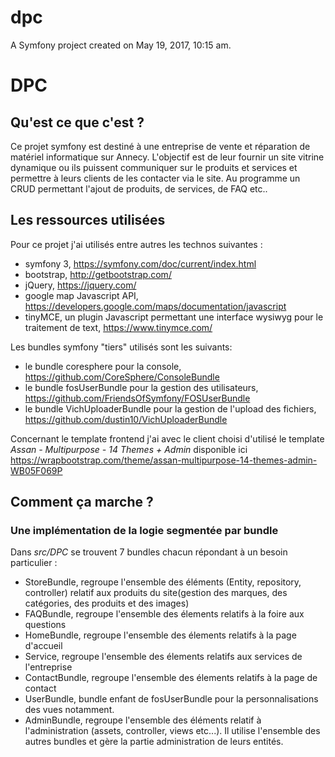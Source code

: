 dpc
===

A Symfony project created on May 19, 2017, 10:15 am.

# DPC

## Qu'est ce que c'est ?

Ce projet symfony est destiné à une entreprise de vente et réparation de matériel informatique sur Annecy. L'objectif est de leur fournir un site vitrine dynamique ou ils puissent communiquer sur le produits et services et permettre à leurs clients de les contacter via le site.
Au programme un CRUD permettant l'ajout de produits, de services, de FAQ etc..

## Les ressources utilisées

Pour ce projet j'ai utilisés entre autres les technos suivantes :
- symfony 3, https://symfony.com/doc/current/index.html
- bootstrap, http://getbootstrap.com/
- jQuery, https://jquery.com/
- google map Javascript API, https://developers.google.com/maps/documentation/javascript
- tinyMCE, un plugin Javascript permettant une interface wysiwyg pour le traitement de text, https://www.tinymce.com/

Les bundles symfony "tiers" utilisés sont les suivants:
- le bundle coresphere pour la console, https://github.com/CoreSphere/ConsoleBundle
- le bundle fosUserBundle pour la gestion des utilisateurs, https://github.com/FriendsOfSymfony/FOSUserBundle
- le bundle VichUploaderBundle pour la gestion de l'upload des fichiers, https://github.com/dustin10/VichUploaderBundle

Concernant le template frontend j'ai avec le client choisi d'utilisé le template _Assan - Multipurpose - 14 Themes + Admin_ disponible ici https://wrapbootstrap.com/theme/assan-multipurpose-14-themes-admin-WB05F069P

## Comment ça marche ?

### Une implémentation de la logie segmentée par bundle

Dans _src/DPC_ se trouvent 7 bundles chacun répondant à un besoin particulier :
- StoreBundle, regroupe l'ensemble des éléments (Entity, repository, controller) relatif aux produits du site(gestion des marques, des catégories, des produits et des images)
- FAQBundle, regroupe l'ensemble des élements relatifs à la foire aux questions
- HomeBundle, regroupe l'ensemble des élements relatifs à la page d'accueil
- Service, regroupe l'ensemble des élements relatifs aux services de l'entreprise
- ContactBundle, regroupe l'ensemble des élements relatifs à la page de contact
- UserBundle, bundle enfant de fosUserBundle pour la personnalisations des vues notamment.
- AdminBundle, regroupe l'ensemble des éléments relatif à l'administration (assets, controller, views etc...). Il utilise l'ensemble des autres bundles et gère la partie administration de leurs entités.





